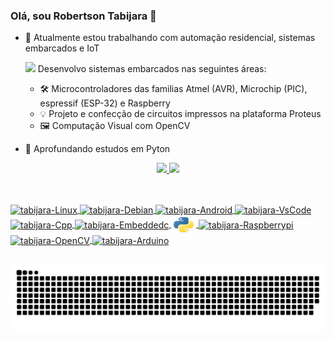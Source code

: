 ### Olá, sou Robertson Tabijara 🧐

- 🤖 Atualmente estou trabalhando com automação residencial, sistemas embarcados e IoT

  <img src="https://media.giphy.com/media/WUlplcMpOCEmTGBtBW/giphy.gif" width="30">  Desenvolvo sistemas embarcados nas seguintes áreas:
  - 🛠 Microcontroladores das familias Atmel (AVR), Microchip (PIC), espressif (ESP-32) e Raspberry
  - 💡 Projeto e confecção de circuitos impressos na plataforma Proteus
  - 🖼 Computação Visual com OpenCV

- 🐍 Aprofundando estudos em Pyton

<div align="center">
  <a href="https://github.com/tabijara">
  <img height="180em" src="https://github-readme-stats.vercel.app/api?username=tabijara&show_icons=true&theme=dark&include_all_commits=true&count_private=true"/>
  <img height="180em" src="https://github-readme-stats.vercel.app/api/top-langs/?username=tabijara&layout=compact&langs_count=7&theme=dark"/>
</div>
  
  ##
  
  <div style="display: inline_block"><br>
  <img align="center" alt="tabijara-Linux" height="30" width="40" src="https://cdn.jsdelivr.net/gh/devicons/devicon/icons/linux/linux-original.svg">
  <img align="center" alt="tabijara-Debian" height="30" width="40" src="https://cdn.jsdelivr.net/gh/devicons/devicon/icons/debian/debian-original.svg">
  <img align="center" alt="tabijara-Android" height="30" width="40" src="https://cdn.jsdelivr.net/gh/devicons/devicon/icons/androidstudio/androidstudio-original.svg">
  <img align="center" alt="tabijara-VsCode" height="30" width="40" src="https://cdn.jsdelivr.net/gh/devicons/devicon/icons/vscode/vscode-original.svg">
  <img align="center" alt="tabijara-Cpp" height="30" width="40" src="https://cdn.jsdelivr.net/gh/devicons/devicon/icons/cplusplus/cplusplus-original.svg">
  <img align="center" alt="tabijara-Embeddedc" height="30" width="40" src="https://cdn.jsdelivr.net/gh/devicons/devicon/icons/embeddedc/embeddedc-original.svg">
  <img align="center" alt="tabijara-Python" height="30" width="40" src="https://raw.githubusercontent.com/devicons/devicon/master/icons/python/python-original.svg">
  <img align="center" alt="tabijara-Raspberrypi" height="30" width="40" src="https://cdn.jsdelivr.net/gh/devicons/devicon/icons/raspberrypi/raspberrypi-original.svg">
  <img align="center" alt="tabijara-OpenCV" height="30" width="40" src="https://cdn.jsdelivr.net/gh/devicons/devicon/icons/opencv/opencv-original-wordmark.svg">                                                                                 
  <img align="center" alt="tabijara-Arduino" height="30" width="40" src="https://cdn.jsdelivr.net/gh/devicons/devicon/icons/arduino/arduino-original.svg"> 
  </div>
  
  ##
  
  ![Snake animation](https://github.com/tabijara/tabijara/blob/output/github-contribution-grid-snake.svg)
  
  
